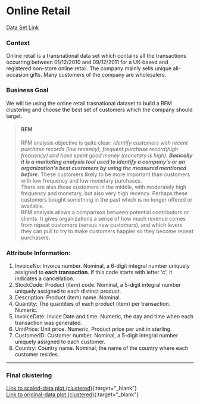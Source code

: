 # Online Retail
[Data Set Link](https://archive.ics.uci.edu/ml/datasets/online+retail)
### Context
Online retail is a transnational data set which contains all the transactions occurring between 01/12/2010 and 09/12/2011 for a UK-based and registered non-store online retail. The company mainly sells unique all-occasion gifts. Many customers of the company are wholesalers.

### Business Goal
We will be using the online retail trasnational dataset to build a RFM clustering and choose the best set of customers which the company should target.
> #### RFM
> RFM analysis objective is quite clear: *identify customers with recent purchase records (low recency), frequent purchase record(high frequency) and have spent good money (monetary is high). **Basically it is a marketing analysis tool used to identify a company's or an organization's best customers by using the measured mentioned before***. These customers likely to be more important than customers with low frequency and low monetary purchases. <br>
> There are also those customers in the middle, with moderately high frequency and monetary, but also very high recency. Perhaps these customers bought something in the past which is no longer offered or available.<br>
>RFM analysis allows a comparison between potential contributors or clients. It gives organizations a sense of how much revenue comes from repeat customers (versus new customers), and which levers they can pull to try to make customers happier so they become repeat purchasers.

### Attribute Information:

1. InvoiceNo: Invoice number. Nominal, a 6-digit integral number uniquely assigned to **each transaction**. If this code starts with letter 'c', it indicates a cancellation.
2. StockCode: Product (item) code. Nominal, a 5-digit integral number uniquely assigned to each distinct product.
3. Description: Product (item) name. Nominal.
4. Quantity: The quantities of each product (item) per transaction. Numeric.
5. InvoiceDate: Invice Date and time. Numeric, the day and time when each transaction was generated.
6. UnitPrice: Unit price. Numeric, Product price per unit in sterling.
7. CustomerID: Customer number. Nominal, a 5-digit integral number uniquely assigned to each customer.
8. Country: Country name. Nominal, the name of the country where each customer resides.

---

### Final clustering

[Link to scaled-data plot (clustered)](https://cjdrago.github.io/RFM-K-Means/){:target="_blank"} <br>
[Link to original-data plot (clustered)](https://cjdrago.github.io/RFM-K-Means/nonScaled.html){:target="_blank"}
